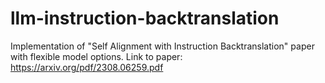 # llm-instruction-backtranslation
Implementation of "Self Alignment with Instruction Backtranslation" paper with flexible model options. Link to paper: https://arxiv.org/pdf/2308.06259.pdf
